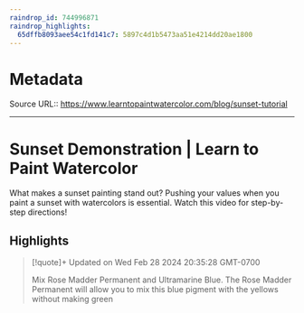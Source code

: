 ```yaml
---
raindrop_id: 744996871
raindrop_highlights:
  65dffb8093aee54c1fd141c7: 5897c4d1b5473aa51e4214dd20ae1800
---
```


# Metadata
Source URL:: https://www.learntopaintwatercolor.com/blog/sunset-tutorial


---
# Sunset Demonstration | Learn to Paint Watercolor

What makes a sunset painting stand out? Pushing your values when you paint a sunset with watercolors is essential.  Watch this video for step-by-step directions!

## Highlights

> [!quote]+ Updated on Wed Feb 28 2024 20:35:28 GMT-0700
>
> Mix Rose Madder Permanent and Ultramarine Blue. The Rose Madder Permanent will allow you to mix this blue pigment with the yellows without making green
